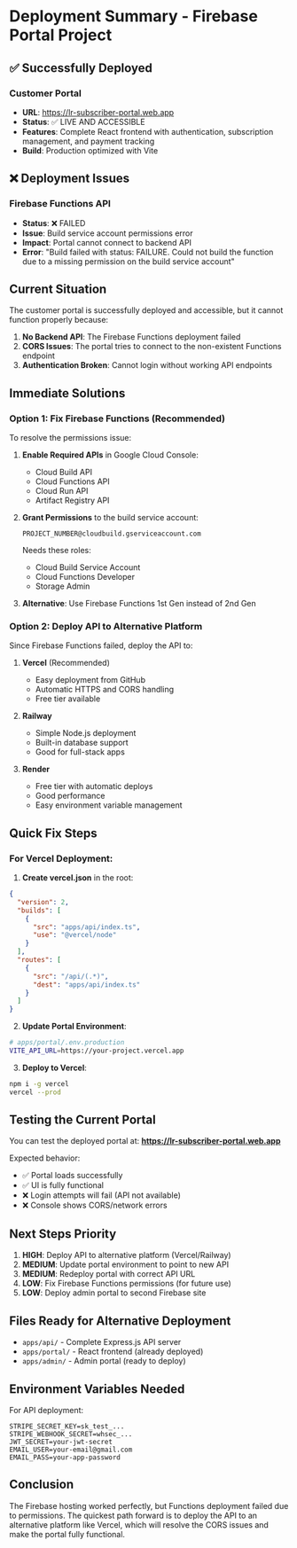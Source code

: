 # Deployment Summary - Firebase Portal Project

## ✅ Successfully Deployed

### Customer Portal
- **URL**: https://lr-subscriber-portal.web.app
- **Status**: ✅ LIVE AND ACCESSIBLE
- **Features**: Complete React frontend with authentication, subscription management, and payment tracking
- **Build**: Production optimized with Vite

## ❌ Deployment Issues

### Firebase Functions API
- **Status**: ❌ FAILED
- **Issue**: Build service account permissions error
- **Impact**: Portal cannot connect to backend API
- **Error**: "Build failed with status: FAILURE. Could not build the function due to a missing permission on the build service account"

## Current Situation

The customer portal is successfully deployed and accessible, but it cannot function properly because:

1. **No Backend API**: The Firebase Functions deployment failed
2. **CORS Issues**: The portal tries to connect to the non-existent Functions endpoint
3. **Authentication Broken**: Cannot login without working API endpoints

## Immediate Solutions

### Option 1: Fix Firebase Functions (Recommended)
To resolve the permissions issue:

1. **Enable Required APIs** in Google Cloud Console:
   - Cloud Build API
   - Cloud Functions API
   - Cloud Run API
   - Artifact Registry API

2. **Grant Permissions** to the build service account:
   ```
   PROJECT_NUMBER@cloudbuild.gserviceaccount.com
   ```
   Needs these roles:
   - Cloud Build Service Account
   - Cloud Functions Developer
   - Storage Admin

3. **Alternative**: Use Firebase Functions 1st Gen instead of 2nd Gen

### Option 2: Deploy API to Alternative Platform
Since Firebase Functions failed, deploy the API to:

1. **Vercel** (Recommended)
   - Easy deployment from GitHub
   - Automatic HTTPS and CORS handling
   - Free tier available

2. **Railway**
   - Simple Node.js deployment
   - Built-in database support
   - Good for full-stack apps

3. **Render**
   - Free tier with automatic deploys
   - Good performance
   - Easy environment variable management

## Quick Fix Steps

### For Vercel Deployment:

1. **Create vercel.json** in the root:
```json
{
  "version": 2,
  "builds": [
    {
      "src": "apps/api/index.ts",
      "use": "@vercel/node"
    }
  ],
  "routes": [
    {
      "src": "/api/(.*)",
      "dest": "apps/api/index.ts"
    }
  ]
}
```

2. **Update Portal Environment**:
```bash
# apps/portal/.env.production
VITE_API_URL=https://your-project.vercel.app
```

3. **Deploy to Vercel**:
```bash
npm i -g vercel
vercel --prod
```

## Testing the Current Portal

You can test the deployed portal at:
**https://lr-subscriber-portal.web.app**

Expected behavior:
- ✅ Portal loads successfully
- ✅ UI is fully functional
- ❌ Login attempts will fail (API not available)
- ❌ Console shows CORS/network errors

## Next Steps Priority

1. **HIGH**: Deploy API to alternative platform (Vercel/Railway)
2. **MEDIUM**: Update portal environment to point to new API
3. **MEDIUM**: Redeploy portal with correct API URL
4. **LOW**: Fix Firebase Functions permissions (for future use)
5. **LOW**: Deploy admin portal to second Firebase site

## Files Ready for Alternative Deployment

- `apps/api/` - Complete Express.js API server
- `apps/portal/` - React frontend (already deployed)
- `apps/admin/` - Admin portal (ready to deploy)

## Environment Variables Needed

For API deployment:
```
STRIPE_SECRET_KEY=sk_test_...
STRIPE_WEBHOOK_SECRET=whsec_...
JWT_SECRET=your-jwt-secret
EMAIL_USER=your-email@gmail.com
EMAIL_PASS=your-app-password
```

## Conclusion

The Firebase hosting worked perfectly, but Functions deployment failed due to permissions. The quickest path forward is to deploy the API to an alternative platform like Vercel, which will resolve the CORS issues and make the portal fully functional.
